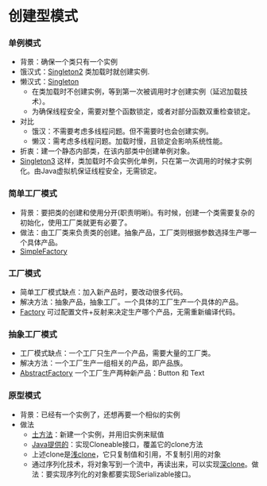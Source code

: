 # 创建型模式

### 单例模式
* 背景：确保一个类只有一个实例
* 饿汉式：[Singleton2](https://github.com/y0711/design-patterns/blob/master/Singleton2.java)
类加载时就创建实例.
* 懒汉式：[Singleton](https://github.com/y0711/design-patterns/blob/master/Singleton.java)
  * 在类加载时不创建实例，等到第一次被调用时才创建实例（延迟加载技术）。
  * 为确保线程安全，需要对整个函数锁定，或者对部分函数双重检查锁定。
* 对比
  * 饿汉：不需要考虑多线程问题。但不需要时也会创建实例。
  * 懒汉：需考虑多线程问题。加载时慢，且锁定会影响系统性能。
* 折衷：建一个静态内部类，在该内部类中创建单例对象。
* [Singleton3](https://github.com/y0711/design-patterns/blob/master/Singleton3.java)
这样，类加载时不会实例化单例，只在第一次调用的时候才实例化。由Java虚拟机保证线程安全，无需锁定。

### 简单工厂模式
* 背景：要把类的创建和使用分开(职责明晰)。有时候，创建一个类需要复杂的初始化，使用工厂类就更有必要了。
* 做法：由工厂类来负责类的创建。抽象产品，工厂类则根据参数选择生产哪一个具体产品。
* [SimpleFactory](https://github.com/y0711/design-patterns/blob/master/SimpleFactory.java)

### 工厂模式
* 简单工厂模式缺点：加入新产品时，要改动很多代码。
* 解决方法：抽象产品，抽象工厂。一个具体的工厂生产一个具体的产品。
* [Factory](https://github.com/y0711/design-patterns/blob/master/Factory.java)
可过配置文件+反射来决定生产哪个产品，无需重新编译代码。

### 抽象工厂模式
* 工厂模式缺点：一个工厂只生产一个产品，需要大量的工厂类。
* 解决方法：一个工厂生产一组相关的产品，即产品族。
* [AbstractFactory](https://github.com/y0711/design-patterns/blob/master/AbstractFactory.java)
一个工厂生产两种新产品：Button 和 Text

### 原型模式
* 背景：已经有一个实例了，还想再要一个相似的实例
* 做法
  * [土方法](https://github.com/y0711/design-patterns/blob/master/ProtoType.java)：新建一个实例，并用旧实例来赋值
  * [Java提供的](https://github.com/y0711/design-patterns/blob/master/ProtoType2.java)：实现Cloneable接口，覆盖它的clone方法
  * 上述clone是[浅clone](https://github.com/y0711/design-patterns/blob/master/ProtoType3.java)，它只复制值和引用，不复制引用的对象
  * 通过序列化技术，将对象写到一个流中，再读出来，可以实现[深clone](https://github.com/y0711/design-patterns/blob/master/ProtoType4.java)。做法：要实现序列化的对象都要实现Serializable接口。

